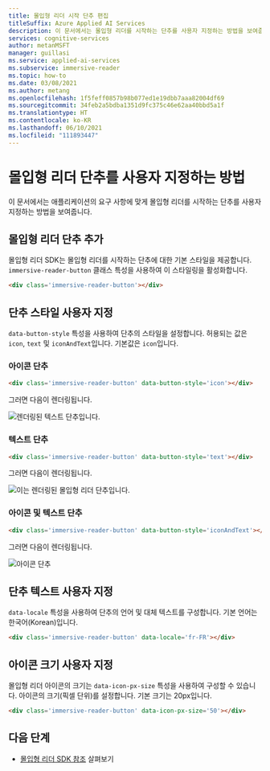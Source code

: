 ```yaml
---
title: 몰입형 리더 시작 단추 편집
titleSuffix: Azure Applied AI Services
description: 이 문서에서는 몰입형 리더를 시작하는 단추를 사용자 지정하는 방법을 보여줍니다.
services: cognitive-services
author: metanMSFT
manager: guillasi
ms.service: applied-ai-services
ms.subservice: immersive-reader
ms.topic: how-to
ms.date: 03/08/2021
ms.author: metang
ms.openlocfilehash: 1f5feff0857b98b077ed1e19dbb7aaa82004df69
ms.sourcegitcommit: 34feb2a5bdba1351d9fc375c46e62aa40bbd5a1f
ms.translationtype: HT
ms.contentlocale: ko-KR
ms.lasthandoff: 06/10/2021
ms.locfileid: "111893447"
---
```

# <a name="how-to-customize-the-immersive-reader-button"></a>몰입형 리더 단추를 사용자 지정하는 방법

이 문서에서는 애플리케이션의 요구 사항에 맞게 몰입형 리더를 시작하는 단추를 사용자 지정하는 방법을 보여줍니다.

## <a name="add-the-immersive-reader-button"></a>몰입형 리더 단추 추가

몰입형 리더 SDK는 몰입형 리더를 시작하는 단추에 대한 기본 스타일을 제공합니다. `immersive-reader-button` 클래스 특성을 사용하여 이 스타일링을 활성화합니다.

```html
<div class='immersive-reader-button'></div>
```

## <a name="customize-the-button-style"></a>단추 스타일 사용자 지정

`data-button-style` 특성을 사용하여 단추의 스타일을 설정합니다. 허용되는 값은 `icon`, `text` 및 `iconAndText`입니다. 기본값은 `icon`입니다.

### <a name="icon-button"></a>아이콘 단추

```html
<div class='immersive-reader-button' data-button-style='icon'></div>
```

그러면 다음이 렌더링됩니다.

![렌더링된 텍스트 단추입니다.](./media/button-icon.png)

### <a name="text-button"></a>텍스트 단추

```html
<div class='immersive-reader-button' data-button-style='text'></div>
```

그러면 다음이 렌더링됩니다.

![이는 렌더링된 몰입형 리더 단추입니다.](./media/button-text.png)

### <a name="icon-and-text-button"></a>아이콘 및 텍스트 단추

```html
<div class='immersive-reader-button' data-button-style='iconAndText'></div>
```

그러면 다음이 렌더링됩니다.

![아이콘 단추](./media/button-icon-and-text.png)

## <a name="customize-the-button-text"></a>단추 텍스트 사용자 지정

`data-locale` 특성을 사용하여 단추의 언어 및 대체 텍스트를 구성합니다. 기본 언어는 한국어(Korean)입니다.

```html
<div class='immersive-reader-button' data-locale='fr-FR'></div>
```

## <a name="customize-the-size-of-the-icon"></a>아이콘 크기 사용자 지정

몰입형 리더 아이콘의 크기는 `data-icon-px-size` 특성을 사용하여 구성할 수 있습니다. 아이콘의 크기(픽셀 단위)를 설정합니다. 기본 크기는 20px입니다.

```html
<div class='immersive-reader-button' data-icon-px-size='50'></div>
```

## <a name="next-steps"></a>다음 단계

* [몰입형 리더 SDK 참조](./reference.md) 살펴보기